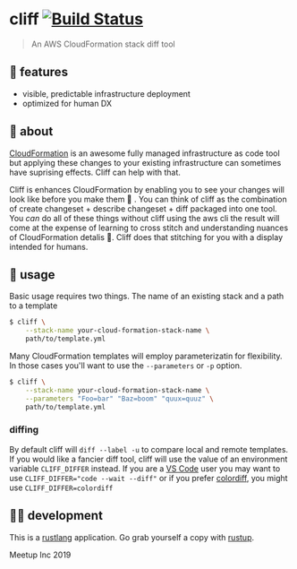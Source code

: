 # cliff [![Build Status](https://travis-ci.com/meetup/cliff.svg?branch=master)](https://travis-ci.com/meetup/cliff)

> An AWS CloudFormation stack diff tool

## 🥰 features

* visible, predictable infrastructure deployment
* optimized for human DX

## 🤔 about

[CloudFormation](https://aws.amazon.com/cloudformation/) is an awesome fully managed infrastructure as code tool but applying these changes to your existing infrastructure can sometimes have suprising effects. Cliff can help with that.

Cliff is enhances CloudFormation by enabling you to see your changes will look like before you make them  💅 . You can think of cliff as the combination of create changeset + describe changeset + diff packaged into one tool. You _can_ do all of these things without cliff using the aws cli the result will come at the expense of learning to cross stitch and understanding nuances of CloudFormation detalis 🧶. Cliff does that stitching for you with a display intended for humans.

## 🤸 usage

Basic usage requires two things. The name of an existing stack and a path to a template

```sh
$ cliff \
	--stack-name your-cloud-formation-stack-name \
	path/to/template.yml
```

Many CloudFormation templates will employ parameterizatin for flexibility. In those cases you'll want to use the `--parameters` or `-p` option.

```sh
$ cliff \
	--stack-name your-cloud-formation-stack-name \
	--parameters "Foo=bar" "Baz=boom" "quux=quuz" \
	path/to/template.yml
```

### diffing

By default cliff will `diff --label -u` to compare local and remote templates. If you would like a fancier diff tool, cliff will use the value of 
an environment variable `CLIFF_DIFFER` instead. If you are a [VS Code](https://code.visualstudio.com/) user you may want to use `CLIFF_DIFFER="code --wait --diff"` or if you prefer [colordiff](https://www.colordiff.org/), you might use `CLIFF_DIFFER=colordiff`

## 👩‍🏭 development

This is a [rustlang](https://www.rust-lang.org/en-US/) application.
Go grab yourself a copy with [rustup](https://rustup.rs/).

Meetup Inc 2019